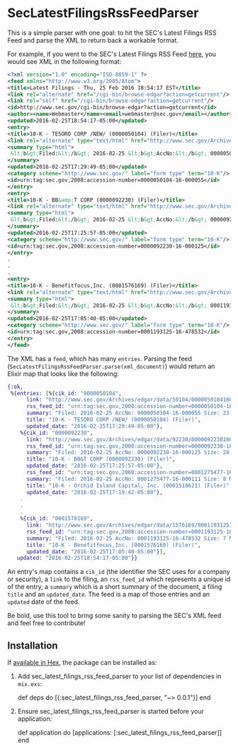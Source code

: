 # SecLatestFilingsRssFeedParser

This is a simple parser with one goal: to hit the SEC's Latest Filings RSS Feed and parse the XML to return back a workable format.

For example, if you went to the SEC's Latest Filings RSS Feed [here](https://www.sec.gov/cgi-bin/browse-edgar?action=getcurrent&CIK=&type=10-K&company=&dateb=&owner=include&start=0&count=40&output=atom), you would see XML in the following format:

```xml
<?xml version="1.0" encoding="ISO-8859-1" ?>
<feed xmlns="http://www.w3.org/2005/Atom">
<title>Latest Filings - Thu, 25 Feb 2016 18:54:17 EST</title>
<link rel="alternate" href="/cgi-bin/browse-edgar?action=getcurrent"/>
<link rel="self" href="/cgi-bin/browse-edgar?action=getcurrent"/>
<id>http://www.sec.gov/cgi-bin/browse-edgar?action=getcurrent</id>
<author><name>Webmaster</name><email>webmaster@sec.gov</email></author>
<updated>2016-02-25T18:54:17-05:00</updated>
<entry>
<title>10-K - TESORO CORP /NEW/ (0000050104) (Filer)</title>
<link rel="alternate" type="text/html" href="http://www.sec.gov/Archives/edgar/data/50104/000005010416000055/0000050104-16-000055-index.htm"/>
<summary type="html">
 &lt;b&gt;Filed:&lt;/b&gt; 2016-02-25 &lt;b&gt;AccNo:&lt;/b&gt; 0000050104-16-000055 &lt;b&gt;Size:&lt;/b&gt; 23 MB
</summary>
<updated>2016-02-25T17:29:49-05:00</updated>
<category scheme="http://www.sec.gov/" label="form type" term="10-K"/>
<id>urn:tag:sec.gov,2008:accession-number=0000050104-16-000055</id>
</entry>
<entry>
<title>10-K - BB&amp;T CORP (0000092230) (Filer)</title>
<link rel="alternate" type="text/html" href="http://www.sec.gov/Archives/edgar/data/92230/000009223016000125/0000092230-16-000125-index.htm"/>
<summary type="html">
 &lt;b&gt;Filed:&lt;/b&gt; 2016-02-25 &lt;b&gt;AccNo:&lt;/b&gt; 0000092230-16-000125 &lt;b&gt;Size:&lt;/b&gt; 28 MB
</summary>
<updated>2016-02-25T17:25:57-05:00</updated>
<category scheme="http://www.sec.gov/" label="form type" term="10-K"/>
<id>urn:tag:sec.gov,2008:accession-number=0000092230-16-000125</id>
</entry>
.
.
.
<entry>
<title>10-K - Benefitfocus,Inc. (0001576169) (Filer)</title>
<link rel="alternate" type="text/html" href="http://www.sec.gov/Archives/edgar/data/1576169/000119312516478532/0001193125-16-478532-index.htm"/>
<summary type="html">
 &lt;b&gt;Filed:&lt;/b&gt; 2016-02-25 &lt;b&gt;AccNo:&lt;/b&gt; 0001193125-16-478532 &lt;b&gt;Size:&lt;/b&gt; 7 MB
</summary>
<updated>2016-02-25T17:05:40-05:00</updated>
<category scheme="http://www.sec.gov/" label="form type" term="10-K"/>
<id>urn:tag:sec.gov,2008:accession-number=0001193125-16-478532</id>
</entry>
</feed>
```

The XML has a `feed`, which has many `entries`. Parsing the feed (`SecLatestFilingsRssFeedParser.parse(xml_document)`) would return an Elixir map that looks like the following:

```elixir
{:ok,
 %{entries: [%{cik_id: "0000050104",
      link: "http://www.sec.gov/Archives/edgar/data/50104/000005010416000055/0000050104-16-000055-index.htm",
      rss_feed_id: "urn:tag:sec.gov,2008:accession-number=0000050104-16-000055",
      summary: "Filed: 2016-02-25 AccNo: 0000050104-16-000055 Size: 23 MB",
      title: "10-K - TESORO CORP /NEW/ (0000050104) (Filer)",
      updated_date: "2016-02-25T17:29:49-05:00"},
    %{cik_id: "0000092230",
      link: "http://www.sec.gov/Archives/edgar/data/92230/000009223016000125/0000092230-16-000125-index.htm",
      rss_feed_id: "urn:tag:sec.gov,2008:accession-number=0000092230-16-000125",
      summary: "Filed: 2016-02-25 AccNo: 0000092230-16-000125 Size: 28 MB",
      title: "10-K - BB&T CORP (0000092230) (Filer)",
      updated_date: "2016-02-25T17:25:57-05:00"},
      rss_feed_id: "urn:tag:sec.gov,2008:accession-number=0001275477-16-000111",
      summary: "Filed: 2016-02-25 AccNo: 0001275477-16-000111 Size: 8 MB",
      title: "10-K - Orchid Island Capital, Inc. (0001518621) (Filer)",
      updated_date: "2016-02-25T17:19:42-05:00"},
    .
    .
    .
    %{cik_id: "0001576169",
      link: "http://www.sec.gov/Archives/edgar/data/1576169/000119312516478532/0001193125-16-478532-index.htm",
      rss_feed_id: "urn:tag:sec.gov,2008:accession-number=0001193125-16-478532",
      summary: "Filed: 2016-02-25 AccNo: 0001193125-16-478532 Size: 7 MB",
      title: "10-K - Benefitfocus,Inc. (0001576169) (Filer)",
      updated_date: "2016-02-25T17:05:40-05:00"}],
   updated: "2016-02-25T18:54:17-05:00"}}
```

An entry's map contains a `cik_id` (the identifier the SEC uses for a company or security), a `link` to the filing, an `rss_feed_id` which represents a unique id of the entry, a `summary` which is a short summary of the document, a filing `title` and an `updated_date`. The feed is a map of those entries and an `updated` date of the feed.

Be bold, use this tool to bring some sanity to parsing the SEC's XML feed and feel free to contribute!

## Installation

If [available in Hex](https://hex.pm/docs/publish), the package can be installed as:

  1. Add sec_latest_filings_rss_feed_parser to your list of dependencies in `mix.exs`:

        def deps do
          [{:sec_latest_filings_rss_feed_parser, "~> 0.0.1"}]
        end

  2. Ensure sec_latest_filings_rss_feed_parser is started before your application:

        def application do
          [applications: [:sec_latest_filings_rss_feed_parser]]
        end
